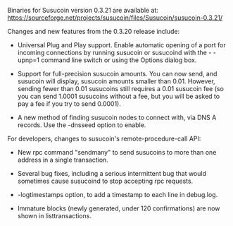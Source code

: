 Binaries for Susucoin version 0.3.21 are available at:
  https://sourceforge.net/projects/susucoin/files/Susucoin/susucoin-0.3.21/

Changes and new features from the 0.3.20 release include:

* Universal Plug and Play support.  Enable automatic opening of a port for incoming connections by running susucoin or susucoind with the - -upnp=1 command line switch or using the Options dialog box.

* Support for full-precision susucoin amounts.  You can now send, and susucoin will display, susucoin amounts smaller than 0.01.  However, sending fewer than 0.01 susucoins still requires a 0.01 susucoin fee (so you can send 1.0001 susucoins without a fee, but you will be asked to pay a fee if you try to send 0.0001).

* A new method of finding susucoin nodes to connect with, via DNS A records. Use the -dnsseed option to enable.

For developers, changes to susucoin's remote-procedure-call API:

* New rpc command "sendmany" to send susucoins to more than one address in a single transaction.

* Several bug fixes, including a serious intermittent bug that would sometimes cause susucoind to stop accepting rpc requests. 

* -logtimestamps option, to add a timestamp to each line in debug.log.

* Immature blocks (newly generated, under 120 confirmations) are now shown in listtransactions.
